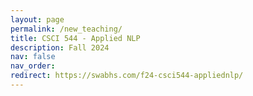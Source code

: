 ```yaml
---
layout: page
permalink: /new_teaching/
title: CSCI 544 - Applied NLP
description: Fall 2024
nav: false
nav_order:
redirect: https://swabhs.com/f24-csci544-appliednlp/
---
```

